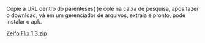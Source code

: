 Copie a URL dentro do parênteses( )e cole na caixa de pesquisa, após fazer o download, vá em um gerenciador de arquivos, extraia e pronto, pode instalar o apk.

[Zeifo Flix 1.3.zip](https://github.com/Zeifo/Zeifo.github.io/files/8237806/Zeifo.Flix.1.3.zip)
